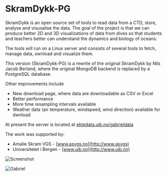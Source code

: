 # SkramDykk-PG

SkramDykk is an open source set of tools to read data from a CTD,
store, analyse and visusalise the data.  The goal of the project is
that we can produce better 2D and 3D visualizations of data from dives
so that students and teachers better can understand the dynamics and
biology of oceans.


The tools will run on a Linux server and consists of several tools to
fetch, manage data, ownload and visualize them.

This version (SkramDykk-PG) is a rewrite of the original SkramDykk by
Nils Jacob Berland, where the original MongoDB backend is replaced by
a PostgreSQL database.

Other improvements include
* New download page, where data are downloadable as CSV or Excel
* Better performance
* More time resampling intervals available
* Weather data (air temperature, windspeed, wind direction) available for dwnload 

At present the server is located at
[ektedata.uib.no/gabrieldata](https://ektedata.uib.no/gabrieldata/)

The work was supported by:

* Amalie Skram VGS - [www.asvgs.no](http://www.asvgs)
* Universitetet i Bergen - [www.uib.no](http://www.uib.no)


![Screenshot](https://github.com/njberland/SkramDykk/blob/master/screenshots/Screenshot%20temperature.png "Screenshot")

![Gabriel](https://github.com/njberland/SkramDykk/blob/master/screenshots/gabriel.JPG "Gabriel")




